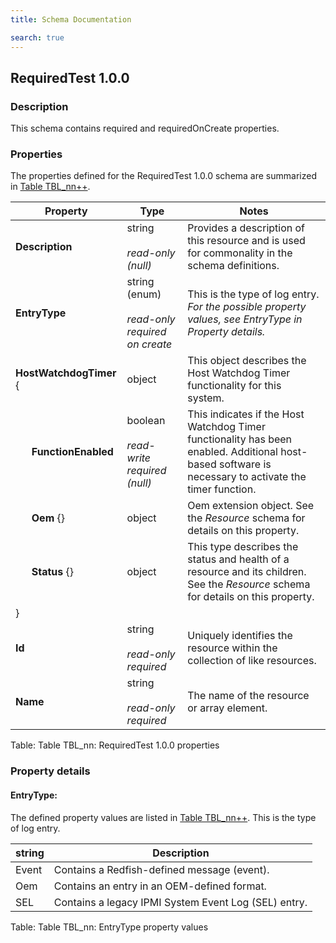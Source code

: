 ```yaml
---
title: Schema Documentation

search: true
---
```



## RequiredTest 1.0.0

### Description

This schema contains required and requiredOnCreate properties.


### Properties

The properties defined for the RequiredTest 1.0.0 schema are summarized in [Table TBL_nn++](#table_TBL_nn "RequiredTest 1.0.0 properties").

|Property     |Type     |Notes     |
| --- | --- | --- |
| **Description** | string<br><br>*read-only<br>(null)* | Provides a description of this resource and is used for commonality  in the schema definitions. |
| **EntryType** | string<br>(enum)<br><br>*read-only required on create* | This is the type of log entry. *For the possible property values, see EntryType in Property details.* |
| **HostWatchdogTimer** { | object | This object describes the Host Watchdog Timer functionality for this system. |
| &nbsp;&nbsp;&nbsp;&nbsp;&nbsp;&nbsp;**FunctionEnabled** | boolean<br><br>*read-write required<br>(null)* | This indicates if the Host Watchdog Timer functionality has been enabled. Additional host-based software is necessary to activate the timer function. |
| &nbsp;&nbsp;&nbsp;&nbsp;&nbsp;&nbsp;**Oem** {} | object | Oem extension object. See the *Resource* schema for details on this property. |
| &nbsp;&nbsp;&nbsp;&nbsp;&nbsp;&nbsp;**Status** {} | object | This type describes the status and health of a resource and its children. See the *Resource* schema for details on this property. |
| } |   |   |
| **Id** | string<br><br>*read-only required* | Uniquely identifies the resource within the collection of like resources. |
| **Name** | string<br><br>*read-only required* | The name of the resource or array element. |
Table: Table TBL_nn: <a name=table_TBL_nn>RequiredTest 1.0.0 properties</a>


### Property details

#### EntryType:

The defined property values are listed in [Table TBL_nn++](#table_TBL_nn "EntryType property values").
This is the type of log entry.

| string | Description |
| --- | --- |
| Event | Contains a Redfish-defined message (event). |
| Oem | Contains an entry in an OEM-defined format. |
| SEL | Contains a legacy IPMI System Event Log (SEL) entry. |
Table: Table TBL_nn: <a name=table_TBL_nn>EntryType property values</a>